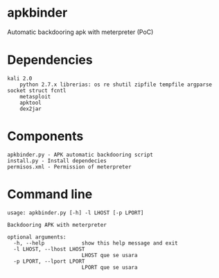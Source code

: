 # apkbinder
Automatic backdooring apk with meterpreter (PoC)

# Dependencies
```
kali 2.0
	python 2.7.x librerias: os re shutil zipfile tempfile argparse socket struct fcntl
	metasploit
	apktool
	dex2jar
```
	
# Components
```
apkbinder.py - APK automatic backdooring script
install.py - Install dependecies
permisos.xml - Permission of meterpreter
```

# Command line

```
usage: apkbinder.py [-h] -l LHOST [-p LPORT]

Backdooring APK with meterpreter

optional arguments:
  -h, --help            show this help message and exit
  -l LHOST, --lhost LHOST
                        LHOST que se usara
  -p LPORT, --lport LPORT
                        LPORT que se usara
```
